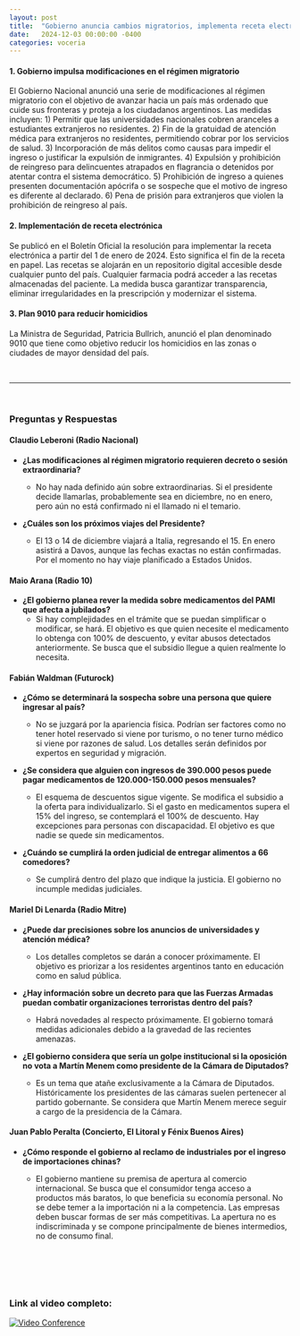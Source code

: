 ```yaml
---
layout: post
title:  "Gobierno anuncia cambios migratorios, implementa receta electrónica y lanza plan contra homicidios"
date:   2024-12-03 00:00:00 -0400
categories: voceria
---
```



    
#### 1. Gobierno impulsa modificaciones en el régimen migratorio
El Gobierno Nacional anunció una serie de modificaciones al régimen migratorio con el objetivo de avanzar hacia un país más ordenado que cuide sus fronteras y proteja a los ciudadanos argentinos. Las medidas incluyen: 1) Permitir que las universidades nacionales cobren aranceles a estudiantes extranjeros no residentes. 2) Fin de la gratuidad de atención médica para extranjeros no residentes, permitiendo cobrar por los servicios de salud. 3) Incorporación de más delitos como causas para impedir el ingreso o justificar la expulsión de inmigrantes. 4) Expulsión y prohibición de reingreso para delincuentes atrapados en flagrancia o detenidos por atentar contra el sistema democrático. 5) Prohibición de ingreso a quienes presenten documentación apócrifa o se sospeche que el motivo de ingreso es diferente al declarado. 6) Pena de prisión para extranjeros que violen la prohibición de reingreso al país.

#### 2. Implementación de receta electrónica
Se publicó en el Boletín Oficial la resolución para implementar la receta electrónica a partir del 1 de enero de 2024. Esto significa el fin de la receta en papel. Las recetas se alojarán en un repositorio digital accesible desde cualquier punto del país. Cualquier farmacia podrá acceder a las recetas almacenadas del paciente. La medida busca garantizar transparencia, eliminar irregularidades en la prescripción y modernizar el sistema.

#### 3. Plan 9010 para reducir homicidios
La Ministra de Seguridad, Patricia Bullrich, anunció el plan denominado 9010 que tiene como objetivo reducir los homicidios en las zonas o ciudades de mayor densidad del país.

    
<br/>

---

<br/>

### Preguntas y Respuestas


    
#### Claudio Leberoni (Radio Nacional)

* **¿Las modificaciones al régimen migratorio requieren decreto o sesión extraordinaria?**
  - No hay nada definido aún sobre extraordinarias. Si el presidente decide llamarlas, probablemente sea en diciembre, no en enero, pero aún no está confirmado ni el llamado ni el temario.

* **¿Cuáles son los próximos viajes del Presidente?**
  - El 13 o 14 de diciembre viajará a Italia, regresando el 15. En enero asistirá a Davos, aunque las fechas exactas no están confirmadas. Por el momento no hay viaje planificado a Estados Unidos.


#### Maio Arana (Radio 10)

* **¿El gobierno planea rever la medida sobre medicamentos del PAMI que afecta a jubilados?**
  - Si hay complejidades en el trámite que se puedan simplificar o modificar, se hará. El objetivo es que quien necesite el medicamento lo obtenga con 100% de descuento, y evitar abusos detectados anteriormente. Se busca que el subsidio llegue a quien realmente lo necesita.


#### Fabián Waldman (Futurock)

* **¿Cómo se determinará la sospecha sobre una persona que quiere ingresar al país?**
  - No se juzgará por la apariencia física. Podrían ser factores como no tener hotel reservado si viene por turismo, o no tener turno médico si viene por razones de salud. Los detalles serán definidos por expertos en seguridad y migración.

* **¿Se considera que alguien con ingresos de 390.000 pesos puede pagar medicamentos de 120.000-150.000 pesos mensuales?**
  - El esquema de descuentos sigue vigente. Se modifica el subsidio a la oferta para individualizarlo. Si el gasto en medicamentos supera el 15% del ingreso, se contemplará el 100% de descuento. Hay excepciones para personas con discapacidad. El objetivo es que nadie se quede sin medicamentos.

* **¿Cuándo se cumplirá la orden judicial de entregar alimentos a 66 comedores?**
  - Se cumplirá dentro del plazo que indique la justicia. El gobierno no incumple medidas judiciales.


#### Mariel Di Lenarda (Radio Mitre)

* **¿Puede dar precisiones sobre los anuncios de universidades y atención médica?**
  - Los detalles completos se darán a conocer próximamente. El objetivo es priorizar a los residentes argentinos tanto en educación como en salud pública.

* **¿Hay información sobre un decreto para que las Fuerzas Armadas puedan combatir organizaciones terroristas dentro del país?**
  - Habrá novedades al respecto próximamente. El gobierno tomará medidas adicionales debido a la gravedad de las recientes amenazas.

* **¿El gobierno considera que sería un golpe institucional si la oposición no vota a Martín Menem como presidente de la Cámara de Diputados?**
  - Es un tema que atañe exclusivamente a la Cámara de Diputados. Históricamente los presidentes de las cámaras suelen pertenecer al partido gobernante. Se considera que Martín Menem merece seguir a cargo de la presidencia de la Cámara.


#### Juan Pablo Peralta (Concierto, El Litoral y Fénix Buenos Aires)

* **¿Cómo responde el gobierno al reclamo de industriales por el ingreso de importaciones chinas?**
  - El gobierno mantiene su premisa de apertura al comercio internacional. Se busca que el consumidor tenga acceso a productos más baratos, lo que beneficia su economía personal. No se debe temer a la importación ni a la competencia. Las empresas deben buscar formas de ser más competitivas. La apertura no es indiscriminada y se compone principalmente de bienes intermedios, no de consumo final.


    <br/>
<br/>
<br/>

### Link al video completo:
[![Video Conference](https://img.youtube.com/vi/6IVDTPR3bZA/0.jpg)](https://www.youtube.com/watch?v=6IVDTPR3bZA)

    